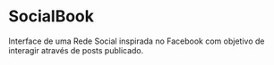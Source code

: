 # SocialBook
 Interface de uma Rede Social inspirada no Facebook com objetivo de interagir através de posts publicado.
